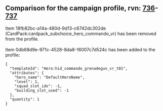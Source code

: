 ## Comparison for the campaign profile, rvn: [736](https://github.com/PRO100KatYT/FortniteProfileRevisions/tree/main/profiles/campaign/736%20campaign.json)-[737](https://github.com/PRO100KatYT/FortniteProfileRevisions/tree/main/profiles/campaign/737%20campaign.json)

Item 18fb82bc-a14a-480d-9d13-c6742dc302de (CardPack:cardpack_subchoice_hero_commando_vr) has been removed from the profile.
<br><br>
Item 0db68d9e-971c-4528-8da8-16007c7d524c has been added to the profile:

```
{
  "templateId": "Hero:hid_commando_grenadegun_vr_t01",
  "attributes": {
    "hero_name": "DefaultHeroName",
    "level": 1,
    "squad_slot_idx": -1,
    "building_slot_used": -1
  },
  "quantity": 1
}
```

<br><br>
